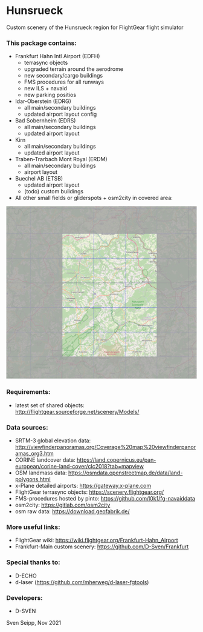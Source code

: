 # Hunsrueck
Custom scenery of the Hunsrueck region for FlightGear flight simulator

### This package contains:
* Frankfurt Hahn Intl Airport (EDFH)
	* terrasync objects
	* upgraded terrain around the aerodrome
	* new secondary/cargo buildings
	* FMS procedures for all runways
	* new ILS + navaid
	* new parking positios
* Idar-Oberstein (EDRG)
	* all main/secondary buildings
	* updated airport layout config
* Bad Sobernheim (EDRS)
	* all main/secondary buildings
	* updated airport layout
* Kirn
	* all main/secondary buildings
	* updated airport layout
* Traben-Trarbach Mont Royal (ERDM)
	* all main/secondary buildings
	* airport layout
* Buechel AB (ETSB)
	* updated airport layout
	* (todo) custom buildings
* All other small fields or gliderspots + osm2city in covered area:
    
![Coverage](coverage.jpg)

### Requirements:

* latest set of shared objects:
	http://flightgear.sourceforge.net/scenery/Models/
        
### Data sources:

* SRTM-3 global elevation data:
	http://viewfinderpanoramas.org/Coverage%20map%20viewfinderpanoramas_org3.htm
* CORINE landcover data:
	https://land.copernicus.eu/pan-european/corine-land-cover/clc2018?tab=mapview
* OSM landmass data:
	https://osmdata.openstreetmap.de/data/land-polygons.html
* x-Plane detailed airports:
	https://gateway.x-plane.com
* FlightGear terrasync objects:
	https://scenery.flightgear.org/
* FMS-procedures hosted by pinto:
	https://github.com/l0k1/fg-navaiddata
* osm2city:
	https://gitlab.com/osm2city
* osm raw data:
	https://download.geofabrik.de/

### More useful links:

* FlightGear wiki:
	https://wiki.flightgear.org/Frankfurt-Hahn_Airport
* Frankfurt-Main custom scenery:
	https://github.com/D-Sven/Frankfurt

### Special thanks to:

* D-ECHO
* d-laser (https://github.com/mherweg/d-laser-fgtools)
    

### Developers:

* D-SVEN


Sven Seipp, Nov 2021
